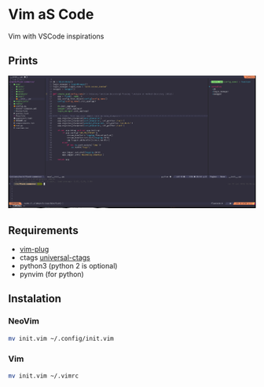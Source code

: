 # Vim aS Code

Vim with VSCode inspirations

## Prints

![print](vimascode.png)
 
## Requirements
- [vim-plug](https://github.com/junegunn/vim-plug/)
- ctags [universal-ctags](https://github.com/universal-ctags/ctags)
- python3 (python 2 is optional)
- pynvim (for python)


## Instalation

### NeoVim
```sh
mv init.vim ~/.config/init.vim
```

### Vim
```sh
mv init.vim ~/.vimrc
```

